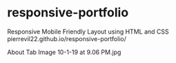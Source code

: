 # responsive-portfolio
Responsive Mobile Friendly Layout using HTML and CSS
pierrevil22.github.io/responsive-portfolio/

About Tab
Image 10-1-19 at 9.06 PM.jpg
